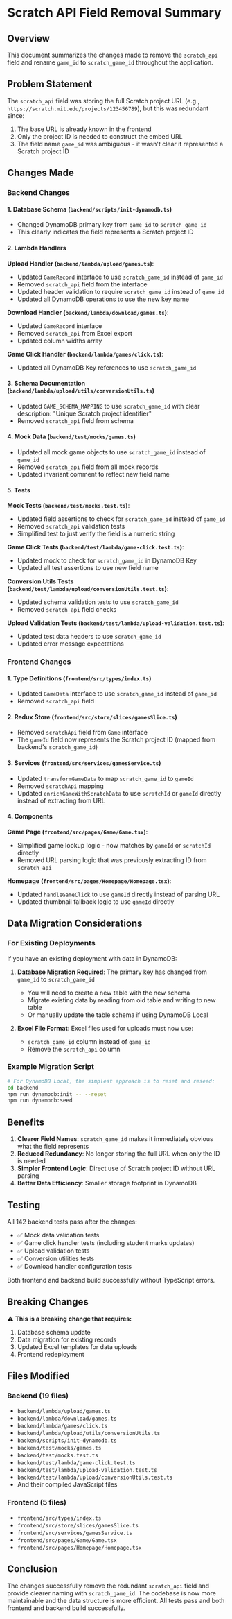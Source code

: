# Scratch API Field Removal Summary

## Overview
This document summarizes the changes made to remove the `scratch_api` field and rename `game_id` to `scratch_game_id` throughout the application.

## Problem Statement
The `scratch_api` field was storing the full Scratch project URL (e.g., `https://scratch.mit.edu/projects/123456789`), but this was redundant since:
1. The base URL is already known in the frontend
2. Only the project ID is needed to construct the embed URL
3. The field name `game_id` was ambiguous - it wasn't clear it represented a Scratch project ID

## Changes Made

### Backend Changes

#### 1. Database Schema (`backend/scripts/init-dynamodb.ts`)
- Changed DynamoDB primary key from `game_id` to `scratch_game_id`
- This clearly indicates the field represents a Scratch project ID

#### 2. Lambda Handlers
**Upload Handler (`backend/lambda/upload/games.ts`)**:
- Updated `GameRecord` interface to use `scratch_game_id` instead of `game_id`
- Removed `scratch_api` field from the interface
- Updated header validation to require `scratch_game_id` instead of `game_id`
- Updated all DynamoDB operations to use the new key name

**Download Handler (`backend/lambda/download/games.ts`)**:
- Updated `GameRecord` interface
- Removed `scratch_api` from Excel export
- Updated column widths array

**Game Click Handler (`backend/lambda/games/click.ts`)**:
- Updated all DynamoDB Key references to use `scratch_game_id`

#### 3. Schema Documentation (`backend/lambda/upload/utils/conversionUtils.ts`)
- Updated `GAME_SCHEMA_MAPPING` to use `scratch_game_id` with clear description: "Unique Scratch project identifier"
- Removed `scratch_api` field from schema

#### 4. Mock Data (`backend/test/mocks/games.ts`)
- Updated all mock game objects to use `scratch_game_id` instead of `game_id`
- Removed `scratch_api` field from all mock records
- Updated invariant comment to reflect new field name

#### 5. Tests
**Mock Tests (`backend/test/mocks.test.ts`)**:
- Updated field assertions to check for `scratch_game_id` instead of `game_id`
- Removed `scratch_api` validation tests
- Simplified test to just verify the field is a numeric string

**Game Click Tests (`backend/test/lambda/game-click.test.ts`)**:
- Updated mock to check for `scratch_game_id` in DynamoDB Key
- Updated all test assertions to use new field name

**Conversion Utils Tests (`backend/test/lambda/upload/conversionUtils.test.ts`)**:
- Updated schema validation tests to use `scratch_game_id`
- Removed `scratch_api` field checks

**Upload Validation Tests (`backend/test/lambda/upload-validation.test.ts`)**:
- Updated test data headers to use `scratch_game_id`
- Updated error message expectations

### Frontend Changes

#### 1. Type Definitions (`frontend/src/types/index.ts`)
- Updated `GameData` interface to use `scratch_game_id` instead of `game_id`
- Removed `scratch_api` field

#### 2. Redux Store (`frontend/src/store/slices/gamesSlice.ts`)
- Removed `scratchApi` field from `Game` interface
- The `gameId` field now represents the Scratch project ID (mapped from backend's `scratch_game_id`)

#### 3. Services (`frontend/src/services/gamesService.ts`)
- Updated `transformGameData` to map `scratch_game_id` to `gameId`
- Removed `scratchApi` mapping
- Updated `enrichGameWithScratchData` to use `scratchId` or `gameId` directly instead of extracting from URL

#### 4. Components
**Game Page (`frontend/src/pages/Game/Game.tsx`)**:
- Simplified game lookup logic - now matches by `gameId` or `scratchId` directly
- Removed URL parsing logic that was previously extracting ID from `scratch_api`

**Homepage (`frontend/src/pages/Homepage/Homepage.tsx`)**:
- Updated `handleGameClick` to use `gameId` directly instead of parsing URL
- Updated thumbnail fallback logic to use `gameId` directly

## Data Migration Considerations

### For Existing Deployments
If you have an existing deployment with data in DynamoDB:

1. **Database Migration Required**: The primary key has changed from `game_id` to `scratch_game_id`
   - You will need to create a new table with the new schema
   - Migrate existing data by reading from old table and writing to new table
   - Or manually update the table schema if using DynamoDB Local

2. **Excel File Format**: Excel files used for uploads must now use:
   - `scratch_game_id` column instead of `game_id`
   - Remove the `scratch_api` column

### Example Migration Script
```bash
# For DynamoDB Local, the simplest approach is to reset and reseed:
cd backend
npm run dynamodb:init -- --reset
npm run dynamodb:seed
```

## Benefits

1. **Clearer Field Names**: `scratch_game_id` makes it immediately obvious what the field represents
2. **Reduced Redundancy**: No longer storing the full URL when only the ID is needed
3. **Simpler Frontend Logic**: Direct use of Scratch project ID without URL parsing
4. **Better Data Efficiency**: Smaller storage footprint in DynamoDB

## Testing

All 142 backend tests pass after the changes:
- ✅ Mock data validation tests
- ✅ Game click handler tests (including student marks updates)
- ✅ Upload validation tests
- ✅ Conversion utilities tests
- ✅ Download handler configuration tests

Both frontend and backend build successfully without TypeScript errors.

## Breaking Changes

⚠️ **This is a breaking change that requires:**
1. Database schema update
2. Data migration for existing records
3. Updated Excel templates for data uploads
4. Frontend redeployment

## Files Modified

### Backend (19 files)
- `backend/lambda/upload/games.ts`
- `backend/lambda/download/games.ts`
- `backend/lambda/games/click.ts`
- `backend/lambda/upload/utils/conversionUtils.ts`
- `backend/scripts/init-dynamodb.ts`
- `backend/test/mocks/games.ts`
- `backend/test/mocks.test.ts`
- `backend/test/lambda/game-click.test.ts`
- `backend/test/lambda/upload-validation.test.ts`
- `backend/test/lambda/upload/conversionUtils.test.ts`
- And their compiled JavaScript files

### Frontend (5 files)
- `frontend/src/types/index.ts`
- `frontend/src/store/slices/gamesSlice.ts`
- `frontend/src/services/gamesService.ts`
- `frontend/src/pages/Game/Game.tsx`
- `frontend/src/pages/Homepage/Homepage.tsx`

## Conclusion

The changes successfully remove the redundant `scratch_api` field and provide clearer naming with `scratch_game_id`. The codebase is now more maintainable and the data structure is more efficient. All tests pass and both frontend and backend build successfully.
